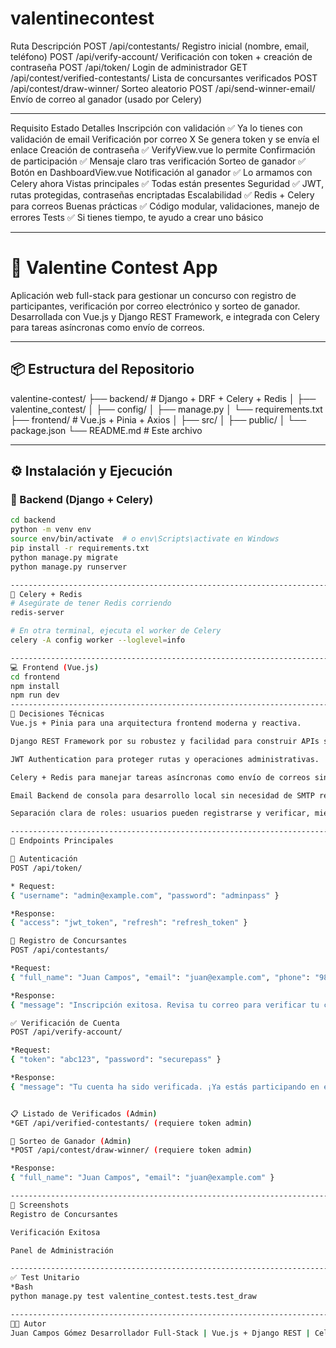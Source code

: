 # valentinecontest

Ruta	                                 Descripción
POST /api/contestants/	                 Registro inicial (nombre, email, teléfono)
POST /api/verify-account/	         Verificación con token + creación de contraseña
POST /api/token/	                 Login de administrador
GET /api/contest/verified-contestants/	 Lista de concursantes verificados
POST /api/contest/draw-winner/	         Sorteo aleatorio
POST /api/send-winner-email/	         Envío de correo al ganador (usado por Celery)



---------------------------------------------------------------------------------------

Requisito	              Estado	   Detalles
Inscripción con validación	✅	Ya lo tienes con validación de email
Verificación por correo 	X	Se genera token y se envía el enlace
Creación de contraseña	        ✅	VerifyView.vue lo permite
Confirmación de participación	✅	Mensaje claro tras verificación
Sorteo de ganador	        ✅	Botón en DashboardView.vue
Notificación al ganador	        ✅	Lo armamos con Celery ahora
Vistas principales	        ✅	Todas están presentes
Seguridad	                ✅	JWT, rutas protegidas, contraseñas encriptadas
Escalabilidad			✅	Redis + Celery para correos
Buenas prácticas		✅	Código modular, validaciones, manejo de errores
Tests				✅	Si tienes tiempo, te ayudo a crear uno básico

-----------------------------------------------------------------------------------------
# 🎯 Valentine Contest App

Aplicación web full-stack para gestionar un concurso con registro de participantes, verificación por correo electrónico y sorteo de ganador. Desarrollada con Vue.js y Django REST Framework, e integrada con Celery para tareas asíncronas como envío de correos.

---

## 📦 Estructura del Repositorio

valentine-contest/
├── backend/ # Django + DRF + Celery + Redis 
│ ├── valentine_contest/ 
│ ├── config/ 
│ ├── manage.py 
│ └── requirements.txt 
├── frontend/ # Vue.js + Pinia + Axios 
│ ├── src/ 
│ ├── public/ 
│ └── package.json 
└── README.md # Este archivo


-------------------------------------------------------------------------------------
## ⚙️ Instalación y Ejecución

### 🔧 Backend (Django + Celery)

```bash
cd backend
python -m venv env
source env/bin/activate  # o env\Scripts\activate en Windows
pip install -r requirements.txt
python manage.py migrate
python manage.py runserver

-----------------------------------------------------------------------------------------
🚀 Celery + Redis
# Asegúrate de tener Redis corriendo
redis-server

# En otra terminal, ejecuta el worker de Celery
celery -A config worker --loglevel=info

------------------------------------------------------------------------------------------
💻 Frontend (Vue.js)
cd frontend
npm install
npm run dev
-------------------------------------------------------------------------------------------
🧠 Decisiones Técnicas
Vue.js + Pinia para una arquitectura frontend moderna y reactiva.

Django REST Framework por su robustez y facilidad para construir APIs seguras.

JWT Authentication para proteger rutas y operaciones administrativas.

Celery + Redis para manejar tareas asíncronas como envío de correos sin bloquear el flujo principal.

Email Backend de consola para desarrollo local sin necesidad de SMTP real.

Separación clara de roles: usuarios pueden registrarse y verificar, mientras que el admin gestiona el sorteo.

-------------------------------------------------------------------------------------------
📡 Endpoints Principales

🔐 Autenticación
POST /api/token/

* Request:
{ "username": "admin@example.com", "password": "adminpass" }

*Response:
{ "access": "jwt_token", "refresh": "refresh_token" }

📝 Registro de Concursantes
POST /api/contestants/

*Request:
{ "full_name": "Juan Campos", "email": "juan@example.com", "phone": "987654321" }

*Response:
{ "message": "Inscripción exitosa. Revisa tu correo para verificar tu cuenta." }

✅ Verificación de Cuenta
POST /api/verify-account/

*Request:
{ "token": "abc123", "password": "securepass" }

*Response:
{ "message": "Tu cuenta ha sido verificada. ¡Ya estás participando en el sorteo!" }


📋 Listado de Verificados (Admin)
*GET /api/verified-contestants/ (requiere token admin)

🎁 Sorteo de Ganador (Admin)
*POST /api/contest/draw-winner/ (requiere token admin)

*Response:
{ "full_name": "Juan Campos", "email": "juan@example.com" }

--------------------------------------------------------------------------------------
📸 Screenshots
Registro de Concursantes

Verificación Exitosa

Panel de Administración

----------------------------------------------------------------------------------------
✅ Test Unitario
*Bash
python manage.py test valentine_contest.tests.test_draw

--------------------------------------------------------------------------------------
👨‍💻 Autor
Juan Campos Gómez Desarrollador Full-Stack | Vue.js + Django REST | Celery + Redis Contacto: juan.camposgomez@gmail.com

